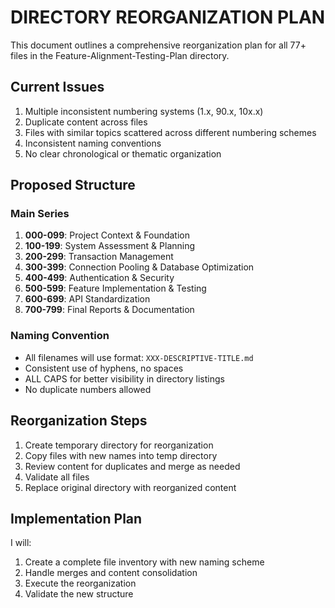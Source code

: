 # DIRECTORY REORGANIZATION PLAN

This document outlines a comprehensive reorganization plan for all 77+ files in the Feature-Alignment-Testing-Plan directory.

## Current Issues

1. Multiple inconsistent numbering systems (1.x, 90.x, 10x.x)
2. Duplicate content across files
3. Files with similar topics scattered across different numbering schemes
4. Inconsistent naming conventions
5. No clear chronological or thematic organization

## Proposed Structure

### Main Series

1. **000-099**: Project Context & Foundation
2. **100-199**: System Assessment & Planning
3. **200-299**: Transaction Management
4. **300-399**: Connection Pooling & Database Optimization
5. **400-499**: Authentication & Security
6. **500-599**: Feature Implementation & Testing
7. **600-699**: API Standardization
8. **700-799**: Final Reports & Documentation

### Naming Convention

- All filenames will use format: `XXX-DESCRIPTIVE-TITLE.md`
- Consistent use of hyphens, no spaces
- ALL CAPS for better visibility in directory listings
- No duplicate numbers allowed

## Reorganization Steps

1. Create temporary directory for reorganization
2. Copy files with new names into temp directory
3. Review content for duplicates and merge as needed
4. Validate all files
5. Replace original directory with reorganized content

## Implementation Plan

I will:
1. Create a complete file inventory with new naming scheme
2. Handle merges and content consolidation
3. Execute the reorganization
4. Validate the new structure